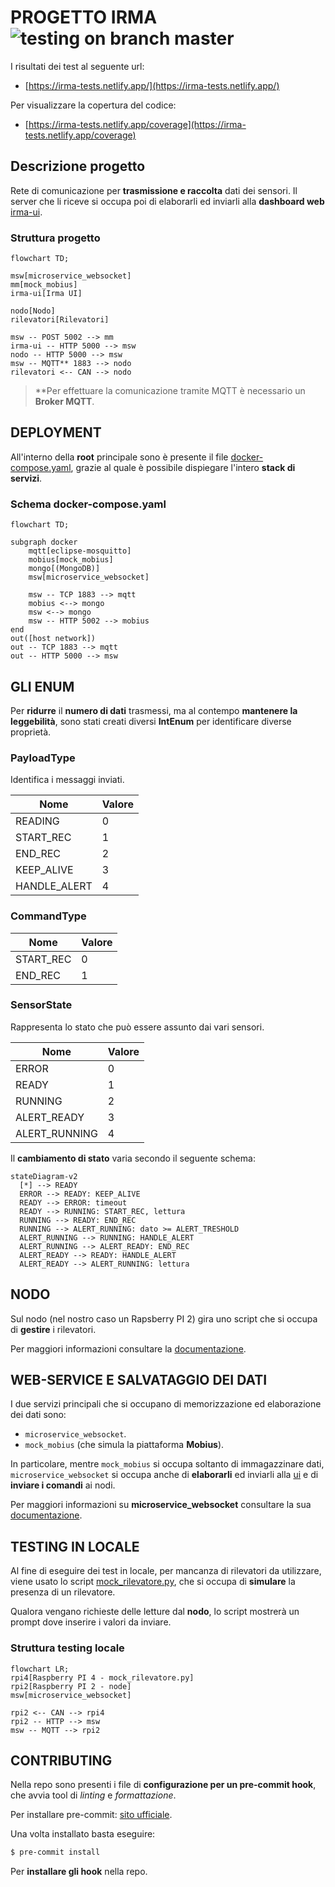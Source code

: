 # PROGETTO IRMA ![testing on branch master](https://github.com/monemasrl/irma/actions/workflows/irma-ci.yml/badge.svg?branch=master)

I risultati dei test al seguente url:

* [https://irma-tests.netlify.app/](https://irma-tests.netlify.app/)

Per visualizzare la copertura del codice:

* [https://irma-tests.netlify.app/coverage](https://irma-tests.netlify.app/coverage)


## Descrizione progetto

Rete di comunicazione per **trasmissione e raccolta** dati dei sensori. Il server che li riceve si occupa poi di elaborarli ed inviarli alla **dashboard web** [irma-ui](https://github.com/monemasrl/irma-ui.git).

### Struttura progetto

```mermaid
flowchart TD;

msw[microservice_websocket]
mm[mock_mobius]
irma-ui[Irma UI]

nodo[Nodo]
rilevatori[Rilevatori]

msw -- POST 5002 --> mm
irma-ui -- HTTP 5000 --> msw
nodo -- HTTP 5000 --> msw
msw -- MQTT** 1883 --> nodo
rilevatori <-- CAN --> nodo
```

> \*\*Per effettuare la comunicazione tramite MQTT è necessario un **Broker MQTT**.

## DEPLOYMENT

All'interno della **root** principale sono è presente il file [docker-compose.yaml](./docker-compose.yaml), grazie al quale è possibile dispiegare l'intero **stack di servizi**.

### Schema docker-compose.yaml


```mermaid
flowchart TD;

subgraph docker
    mqtt[eclipse-mosquitto]
    mobius[mock_mobius]
    mongo[(MongoDB)]
    msw[microservice_websocket]

    msw -- TCP 1883 --> mqtt
    mobius <--> mongo
    msw <--> mongo
    msw -- HTTP 5002 --> mobius
end
out([host network])
out -- TCP 1883 --> mqtt
out -- HTTP 5000 --> msw

```

## GLI ENUM

Per **ridurre** il **numero di dati** trasmessi, ma al contempo **mantenere la leggebilità**, sono stati creati diversi **IntEnum** per identificare diverse proprietà.

### PayloadType

Identifica i messaggi inviati.

| Nome         | Valore |
|--------------|--------|
| READING      |   0    |
| START_REC    |   1    |
| END_REC      |   2    |
| KEEP_ALIVE   |   3    |
| HANDLE_ALERT |   4    |


### CommandType

| Nome       | Valore |
|------------|--------|
| START_REC  |    0   |
| END_REC    |    1   |

### SensorState

Rappresenta lo stato che può essere assunto dai vari sensori.

| Nome          | Valore |
|---------------|--------|
| ERROR         |   0    |
| READY         |   1    |
| RUNNING       |   2    |
| ALERT_READY   |   3    |
| ALERT_RUNNING |   4    |

Il **cambiamento di stato** varia secondo il seguente schema:

```mermaid
stateDiagram-v2
  [*] --> READY
  ERROR --> READY: KEEP_ALIVE
  READY --> ERROR: timeout
  READY --> RUNNING: START_REC, lettura
  RUNNING --> READY: END_REC
  RUNNING --> ALERT_RUNNING: dato >= ALERT_TRESHOLD
  ALERT_RUNNING --> RUNNING: HANDLE_ALERT
  ALERT_RUNNING --> ALERT_READY: END_REC
  ALERT_READY --> READY: HANDLE_ALERT
  ALERT_READY --> ALERT_RUNNING: lettura
```

## NODO

Sul nodo (nel nostro caso un Rapsberry PI 2) gira uno script che si occupa di **gestire** i rilevatori.

Per maggiori informazioni consultare la [documentazione](./node/node.md).

## WEB-SERVICE E SALVATAGGIO DEI DATI

I due servizi principali che si occupano di memorizzazione ed elaborazione dei dati sono:

- `microservice_websocket`.
- `mock_mobius` (che simula la piattaforma **Mobius**).

In particolare, mentre `mock_mobius` si occupa soltanto di immagazzinare dati, `microservice_websocket` si occupa anche di **elaborarli** ed inviarli alla [ui](https://github.com/monemasrl/irma-ui.git) e di **inviare i comandi** ai nodi.

Per maggiori informazioni su **microservice_websocket** consultare la sua [documentazione](./microservice_websocket/microservice_websocket.md).

## TESTING IN LOCALE

Al fine di eseguire dei test in locale, per mancanza di rilevatori da utilizzare, viene usato lo script [mock_rilevatore.py](./utils/mock_rilevatore.py), che si occupa di **simulare** la presenza di un rilevatore.

Qualora vengano richieste delle letture dal **nodo**, lo script mostrerà un prompt dove inserire i valori da inviare.

### Struttura testing locale

```mermaid
flowchart LR; 
rpi4[Raspberry PI 4 - mock_rilevatore.py]
rpi2[Raspberry PI 2 - node]
msw[microservice_websocket]

rpi2 <-- CAN --> rpi4
rpi2 -- HTTP --> msw
msw -- MQTT --> rpi2
```

## CONTRIBUTING

Nella repo sono presenti i file di **configurazione per un pre-commit hook**, che avvia tool di *linting* e *formattazione*.

Per installare pre-commit: [sito ufficiale](https://pre-commit.com/).

Una volta installato basta eseguire:

```bash
$ pre-commit install
```

Per **installare gli hook** nella repo.
